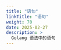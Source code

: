 ```yaml
---
title: "语句"
linkTitle: "语句"
weight: 70
date: 2025-02-27
description: >
  Golang 语法中的语句
---
```







